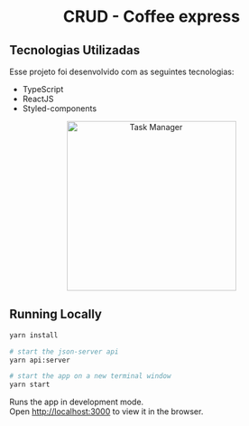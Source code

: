 <h1 align="center">
  CRUD - Coffee express
</h1>

## Tecnologias Utilizadas

Esse projeto foi desenvolvido com as seguintes tecnologias:

- TypeScript
- ReactJS
- Styled-components

<p align="center">
  <img alt="Task Manager" src=".github/site.gif" width="300">
</p>

## Running Locally

```sh
yarn install

# start the json-server api
yarn api:server

# start the app on a new terminal window
yarn start
```

Runs the app in development mode.<br>
Open [http://localhost:3000](http://localhost:3000) to view it in the browser.
